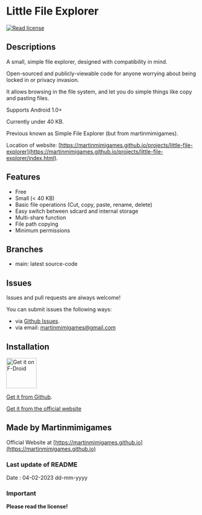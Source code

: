 # Little File Explorer

[<img src="https://img.shields.io/github/license/martinmimigames/little-file-explorer?style=flat-square"
alt="Read license">](https://github.com/martinmimigames/little-file-explorer/blob/main/LICENSE.md)

## Descriptions

A small, simple file explorer, designed with compatibility in mind.

Open-sourced and publicly-viewable code for anyone worrying about being locked in or privacy invasion.

It allows browsing in the file system, and let you do simple things like copy and pasting files.

Supports Android 1.0+

Currently under 40 KB.

Previous known as Simple File Explorer (but from martinmimigames).

Location of website: 
[https://martinmimigames.github.io/projects/little-file-explorer](https://martinmimigames.github.io/projects/little-file-explorer/index.html).

## Features

- Free
- Small (< 40 KB)
- Basic file operations (Cut, copy, paste, rename, delete)
- Easy switch between sdcard and internal storage
- Multi-share function
- File path copying
- Minimum permissions

## Branches

- main: latest source-code

## Issues

Issues and pull requests are always welcome!

You can submit issues the following ways:
- via [Github Issues](https://github.com/martinmimigames/little-file-explorer/issues/new).
- via email: martinmimigames@gmail.com

## Installation

[<img src="https://fdroid.gitlab.io/artwork/badge/get-it-on.png"
     alt="Get it on F-Droid"
     height="80">](https://f-droid.org/packages/com.martinmimigames.simplefileexplorer/)

[Get it from Github](https://github.com/martinmimigames/little-file-explorer/releases/latest).

[Get it from the official website](https://martinmimigames.github.io/projects/little-file-explorer)

## Made by Martinmimigames

Official Website at [https://martinmimigames.github.io](https://martinmimigames.github.io)

### Last update of README

Date : 04-02-2023 dd-mm-yyyy

### Important

**Please read the license!**
